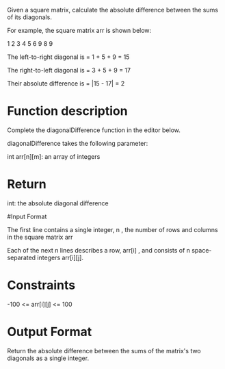 Given a square matrix, calculate the absolute difference between the sums of its diagonals.

For example, the square matrix arr is shown below:

1 2 3
4 5 6
9 8 9

The left-to-right diagonal is = 1 + 5 + 9 = 15

The right-to-left diagonal is = 3 + 5 + 9 = 17

Their absolute difference is = |15 - 17| = 2

# Function description

Complete the diagonalDifference function in the editor below.

diagonalDifference takes the following parameter:

int arr[n][m]: an array of integers

# Return

int: the absolute diagonal difference

#Input Format

The first line contains a single integer, n , the number of rows and columns in the square matrix arr

Each of the next n lines describes a row, arr[i] , and consists of n space-separated integers arr[i][j].

# Constraints

-100 <= arr[i][j] <= 100

# Output Format

Return the absolute difference between the sums of the matrix's two diagonals as a single integer.
